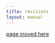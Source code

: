 ```yaml
---
title: revisions
layout: manual
---
```


[page moved here](https://github.com/nortd/lasersaur/wiki/revisions)
